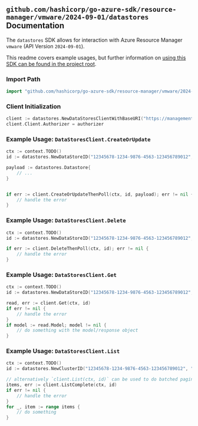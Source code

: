 
## `github.com/hashicorp/go-azure-sdk/resource-manager/vmware/2024-09-01/datastores` Documentation

The `datastores` SDK allows for interaction with Azure Resource Manager `vmware` (API Version `2024-09-01`).

This readme covers example usages, but further information on [using this SDK can be found in the project root](https://github.com/hashicorp/go-azure-sdk/tree/main/docs).

### Import Path

```go
import "github.com/hashicorp/go-azure-sdk/resource-manager/vmware/2024-09-01/datastores"
```


### Client Initialization

```go
client := datastores.NewDataStoresClientWithBaseURI("https://management.azure.com")
client.Client.Authorizer = authorizer
```


### Example Usage: `DataStoresClient.CreateOrUpdate`

```go
ctx := context.TODO()
id := datastores.NewDataStoreID("12345678-1234-9876-4563-123456789012", "example-resource-group", "privateCloudName", "clusterName", "dataStoreName")

payload := datastores.Datastore{
	// ...
}


if err := client.CreateOrUpdateThenPoll(ctx, id, payload); err != nil {
	// handle the error
}
```


### Example Usage: `DataStoresClient.Delete`

```go
ctx := context.TODO()
id := datastores.NewDataStoreID("12345678-1234-9876-4563-123456789012", "example-resource-group", "privateCloudName", "clusterName", "dataStoreName")

if err := client.DeleteThenPoll(ctx, id); err != nil {
	// handle the error
}
```


### Example Usage: `DataStoresClient.Get`

```go
ctx := context.TODO()
id := datastores.NewDataStoreID("12345678-1234-9876-4563-123456789012", "example-resource-group", "privateCloudName", "clusterName", "dataStoreName")

read, err := client.Get(ctx, id)
if err != nil {
	// handle the error
}
if model := read.Model; model != nil {
	// do something with the model/response object
}
```


### Example Usage: `DataStoresClient.List`

```go
ctx := context.TODO()
id := datastores.NewClusterID("12345678-1234-9876-4563-123456789012", "example-resource-group", "privateCloudName", "clusterName")

// alternatively `client.List(ctx, id)` can be used to do batched pagination
items, err := client.ListComplete(ctx, id)
if err != nil {
	// handle the error
}
for _, item := range items {
	// do something
}
```
